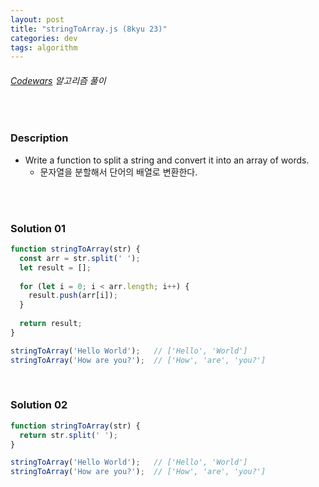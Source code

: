 ```yaml
---
layout: post
title: "stringToArray.js (8kyu 23)"
categories: dev
tags: algorithm
---
```


###### [Codewars](https://www.codewars.com) 알고리즘 풀이

<br>

### Description

- Write a function to split a string and convert it into an array of words.
  - 문자열을 분할해서 단어의 배열로 변환한다.

<br>

<br>

### Solution 01

```js
function stringToArray(str) {
  const arr = str.split(' ');
  let result = [];
  
  for (let i = 0; i < arr.length; i++) {
    result.push(arr[i]);
  }
  
  return result;
}

stringToArray('Hello World');   // ['Hello', 'World']
stringToArray('How are you?');  // ['How', 'are', 'you?']
```

<br>

### Solution 02

```js
function stringToArray(str) {
  return str.split(' ');
}

stringToArray('Hello World');   // ['Hello', 'World']
stringToArray('How are you?');  // ['How', 'are', 'you?']
```

<br>

<br>